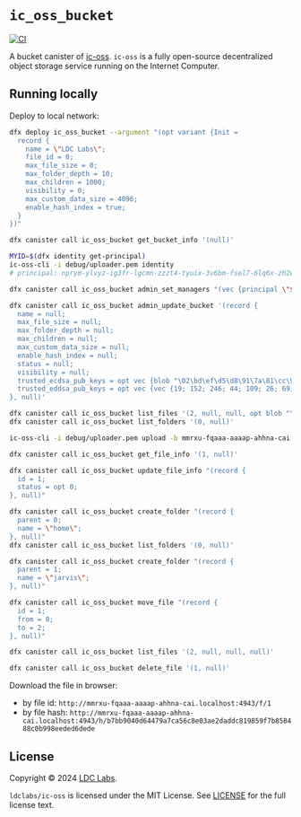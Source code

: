 # `ic_oss_bucket`

[![CI](https://github.com/ldclabs/ic-oss/actions/workflows/ci.yml/badge.svg)](https://github.com/ldclabs/ic-oss/actions/workflows/ci.yml)

A bucket canister of [ic-oss](https://github.com/ldclabs/ic-oss).
`ic-oss` is a fully open-source decentralized object storage service running on the Internet Computer.

## Running locally

Deploy to local network:
```bash
dfx deploy ic_oss_bucket --argument "(opt variant {Init =
  record {
    name = \"LDC Labs\";
    file_id = 0;
    max_file_size = 0;
    max_folder_depth = 10;
    max_children = 1000;
    visibility = 0;
    max_custom_data_size = 4096;
    enable_hash_index = true;
  }
})"

dfx canister call ic_oss_bucket get_bucket_info '(null)'

MYID=$(dfx identity get-principal)
ic-oss-cli -i debug/uploader.pem identity
# principal: nprym-ylvyz-ig3fr-lgcmn-zzzt4-tyuix-3v6bm-fsel7-6lq6x-zh2w7-zqe

dfx canister call ic_oss_bucket admin_set_managers "(vec {principal \"$MYID\"; principal \"nprym-ylvyz-ig3fr-lgcmn-zzzt4-tyuix-3v6bm-fsel7-6lq6x-zh2w7-zqe\"})"

dfx canister call ic_oss_bucket admin_update_bucket '(record {
  name = null;
  max_file_size = null;
  max_folder_depth = null;
  max_children = null;
  max_custom_data_size = null;
  enable_hash_index = null;
  status = null;
  visibility = null;
  trusted_ecdsa_pub_keys = opt vec {blob "\02\bd\ef\d5\d8\91\7a\81\cc\91\60\ba\19\95\69\d4\47\d9\d4\7e\e6\71\6c\b8\dc\18\aa\d2\be\8c\4c\cd\eb"};
  trusted_eddsa_pub_keys = opt vec {vec {19; 152; 246; 44; 109; 26; 69; 124; 81; 186; 106; 75; 95; 61; 189; 47; 105; 252; 169; 50; 22; 33; 141; 200; 153; 126; 65; 107; 209; 125; 147; 202}};
}, null)'

dfx canister call ic_oss_bucket list_files '(2, null, null, opt blob "\84\44\a1\01\38\2e\a0\58\ac\a7\01\78\1b\61\6a\75\71\34\2d\72\75\61\61\61\2d\61\61\61\61\61\2d\71\61\61\67\61\2d\63\61\69\02\78\3f\7a\37\77\6a\70\2d\76\36\66\65\33\2d\6b\6b\73\75\35\2d\32\36\66\36\34\2d\64\65\64\74\77\2d\6a\37\6e\64\6a\2d\35\37\6f\6e\78\2d\71\67\61\36\63\2d\65\74\35\65\33\2d\6e\6a\78\35\33\2d\74\61\65\03\78\1b\6d\6d\72\78\75\2d\66\71\61\61\61\2d\61\61\61\61\70\2d\61\68\68\6e\61\2d\63\61\69\04\1a\66\8f\ce\68\05\1a\66\8f\c0\58\06\1a\66\8f\c0\58\09\78\18\46\6f\6c\64\65\72\2e\2a\3a\31\20\42\75\63\6b\65\74\2e\52\65\61\64\2e\2a\58\40\52\66\3e\e7\55\7e\99\2c\66\6d\65\56\54\9f\30\a1\2e\aa\56\69\66\b6\c6\e9\75\d7\c9\02\4c\24\1d\5d\7e\83\7d\c1\13\c6\00\91\56\d9\6a\ae\34\c3\a5\c9\b4\99\b3\47\b7\68\54\8d\dd\9c\9a\9b\a0\f9\1a\f5")'
dfx canister call ic_oss_bucket list_folders '(0, null)'

ic-oss-cli -i debug/uploader.pem upload -b mmrxu-fqaaa-aaaap-ahhna-cai --file README.md

dfx canister call ic_oss_bucket get_file_info '(1, null)'

dfx canister call ic_oss_bucket update_file_info "(record {
  id = 1;
  status = opt 0;
}, null)"

dfx canister call ic_oss_bucket create_folder "(record {
  parent = 0;
  name = \"home\";
}, null)"
dfx canister call ic_oss_bucket list_folders '(0, null)'

dfx canister call ic_oss_bucket create_folder "(record {
  parent = 1;
  name = \"jarvis\";
}, null)"

dfx canister call ic_oss_bucket move_file "(record {
  id = 1;
  from = 0;
  to = 2;
}, null)"

dfx canister call ic_oss_bucket list_files '(2, null, null, null)'

dfx canister call ic_oss_bucket delete_file '(1, null)'
```

Download the file in browser:
- by file id: `http://mmrxu-fqaaa-aaaap-ahhna-cai.localhost:4943/f/1`
- by file hash:  `http://mmrxu-fqaaa-aaaap-ahhna-cai.localhost:4943/h/b7bb9040d64479a7ca56c8e03ae2daddc819859f7b858488c0b998eeded6dede`


## License
Copyright © 2024 [LDC Labs](https://github.com/ldclabs).

`ldclabs/ic-oss` is licensed under the MIT License. See [LICENSE](LICENSE) for the full license text.